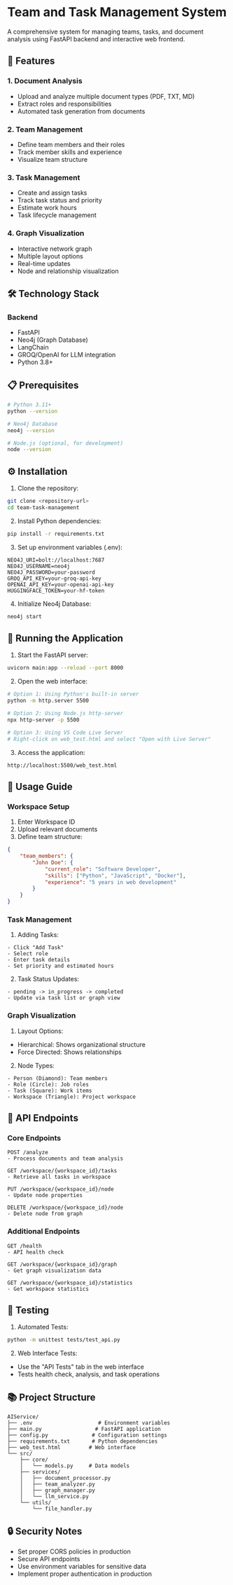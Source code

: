 # Team and Task Management System

A comprehensive system for managing teams, tasks, and document analysis using FastAPI backend and interactive web frontend.

## 🌟 Features

### 1. Document Analysis
- Upload and analyze multiple document types (PDF, TXT, MD)
- Extract roles and responsibilities
- Automated task generation from documents

### 2. Team Management
- Define team members and their roles
- Track member skills and experience
- Visualize team structure

### 3. Task Management
- Create and assign tasks
- Track task status and priority
- Estimate work hours
- Task lifecycle management

### 4. Graph Visualization
- Interactive network graph
- Multiple layout options
- Real-time updates
- Node and relationship visualization

## 🛠 Technology Stack

### Backend
- FastAPI
- Neo4j (Graph Database)
- LangChain
- GROQ/OpenAI for LLM integration
- Python 3.8+

## 📋 Prerequisites

```bash
# Python 3.11+
python --version

# Neo4j Database
neo4j --version

# Node.js (optional, for development)
node --version
```

## ⚙️ Installation

1. Clone the repository:
```bash
git clone <repository-url>
cd team-task-management
```

2. Install Python dependencies:
```bash
pip install -r requirements.txt
```

3. Set up environment variables (.env):
```env
NEO4J_URI=bolt://localhost:7687
NEO4J_USERNAME=neo4j
NEO4J_PASSWORD=your-password
GROQ_API_KEY=your-groq-api-key
OPENAI_API_KEY=your-openai-api-key
HUGGINGFACE_TOKEN=your-hf-token
```

4. Initialize Neo4j Database:
```bash
neo4j start
```

## 🚀 Running the Application

1. Start the FastAPI server:
```bash
uvicorn main:app --reload --port 8000
```

2. Open the web interface:
```bash
# Option 1: Using Python's built-in server
python -m http.server 5500

# Option 2: Using Node.js http-server
npx http-server -p 5500

# Option 3: Using VS Code Live Server
# Right-click on web_test.html and select "Open with Live Server"
```

3. Access the application:
```
http://localhost:5500/web_test.html
```

## 📖 Usage Guide

### Workspace Setup

1. Enter Workspace ID
2. Upload relevant documents
3. Define team structure:
```json
{
    "team_members": {
        "John Doe": {
            "current_role": "Software Developer",
            "skills": ["Python", "JavaScript", "Docker"],
            "experience": "5 years in web development"
        }
    }
}
```

### Task Management

1. Adding Tasks:
```plaintext
- Click "Add Task"
- Select role
- Enter task details
- Set priority and estimated hours
```

2. Task Status Updates:
```plaintext
- pending -> in_progress -> completed
- Update via task list or graph view
```

### Graph Visualization

1. Layout Options:
- Hierarchical: Shows organizational structure
- Force Directed: Shows relationships

2. Node Types:
```plaintext
- Person (Diamond): Team members
- Role (Circle): Job roles
- Task (Square): Work items
- Workspace (Triangle): Project workspace
```

## 🔄 API Endpoints

### Core Endpoints

```plaintext
POST /analyze
- Process documents and team analysis

GET /workspace/{workspace_id}/tasks
- Retrieve all tasks in workspace

PUT /workspace/{workspace_id}/node
- Update node properties

DELETE /workspace/{workspace_id}/node
- Delete node from graph
```

### Additional Endpoints

```plaintext
GET /health
- API health check

GET /workspace/{workspace_id}/graph
- Get graph visualization data

GET /workspace/{workspace_id}/statistics
- Get workspace statistics
```

## 🧪 Testing

1. Automated Tests:
```bash
python -m unittest tests/test_api.py
```

2. Web Interface Tests:
- Use the "API Tests" tab in the web interface
- Tests health check, analysis, and task operations

## 📚 Project Structure

```
AIService/
├── .env                     # Environment variables
├── main.py                 # FastAPI application
├── config.py              # Configuration settings
├── requirements.txt       # Python dependencies
├── web_test.html         # Web interface
└── src/
    ├── core/
    │   └── models.py     # Data models
    ├── services/
    │   ├── document_processor.py
    │   ├── team_analyzer.py
    │   ├── graph_manager.py
    │   └── llm_service.py
    └── utils/
        └── file_handler.py
```

## 🔒 Security Notes

- Set proper CORS policies in production
- Secure API endpoints
- Use environment variables for sensitive data
- Implement proper authentication in production
